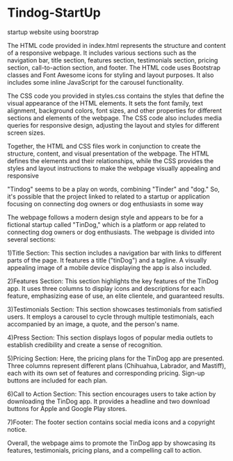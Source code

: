 # Tindog-StartUp
startup website using boorstrap

The HTML code provided in index.html represents the structure and content of a responsive webpage. It includes various sections such as the navigation bar, title section, features section, testimonials section, pricing section, call-to-action section, and footer. The HTML code uses Bootstrap classes and Font Awesome icons for styling and layout purposes. It also includes some inline JavaScript for the carousel functionality.

The CSS code you provided in styles.css contains the styles that define the visual appearance of the HTML elements. It sets the font family, text alignment, background colors, font sizes, and other properties for different sections and elements of the webpage. The CSS code also includes media queries for responsive design, adjusting the layout and styles for different screen sizes.

Together, the HTML and CSS files work in conjunction to create the structure, content, and visual presentation of the webpage. The HTML defines the elements and their relationships, while the CSS provides the styles and layout instructions to make the webpage visually appealing and responsive

"Tindog" seems to be a play on words, combining "Tinder" and "dog." So, it's possible that the project linked to related to a startup or application focusing on connecting dog owners or dog enthusiasts in some way

The webpage follows a modern design style and appears to be for a fictional startup called "TinDog," which is a platform or app related to connecting dog owners or dog enthusiasts. The webpage is divided into several sections:

1)Title Section: This section includes a navigation bar with links to different parts of the page. It features a title ("tinDog") and a tagline. A visually appealing image of a mobile device displaying the app is also included.

2)Features Section: This section highlights the key features of the TinDog app. It uses three columns to display icons and descriptions for each feature, emphasizing ease of use, an elite clientele, and guaranteed results.

3)Testimonials Section: This section showcases testimonials from satisfied users. It employs a carousel to cycle through multiple testimonials, each accompanied by an image, a quote, and the person's name.

4)Press Section: This section displays logos of popular media outlets to establish credibility and create a sense of recognition.

5)Pricing Section: Here, the pricing plans for the TinDog app are presented. Three columns represent different plans (Chihuahua, Labrador, and Mastiff), each with its own set of features and corresponding pricing. Sign-up buttons are included for each plan.

6)Call to Action Section: This section encourages users to take action by downloading the TinDog app. It provides a headline and two download buttons for Apple and Google Play stores.

7)Footer: The footer section contains social media icons and a copyright notice.

Overall, the webpage aims to promote the TinDog app by showcasing its features, testimonials, pricing plans, and a compelling call to action.
